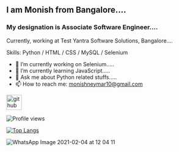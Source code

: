 ##  I am Monish from Bangalore....
### My designation is Associate Software Engineer....
Currently, working at Test Yantra Software Solutions, Bangalore....

Skills: Python / HTML / CSS / MySQL / Selenium 

- 🔭 I’m currently working on Selenium.....
- 🌱 I’m currently learning JavaScript.....
- 💬 Ask me about Python related stuffs..... 
- 📫 How to reach me: monishneymar10@gmail.com 


[<img src='https://cdn.jsdelivr.net/npm/simple-icons@3.0.1/icons/github.svg' alt='github' height='40'>](https://github.com/monish-mnjds)  

![Profile views](https://gpvc.arturio.dev/monish-mnjds)

[![Top Langs](https://github-readme-stats.vercel.app/api/top-langs/?username=monish-mnjds)](https://github.com/anuraghazra/github-readme-stats)

![WhatsApp Image 2021-02-04 at 12 04 11 ](https://user-images.githubusercontent.com/66905892/106864542-08c14480-66f0-11eb-8ce8-82b22dbd1f23.jpeg)

